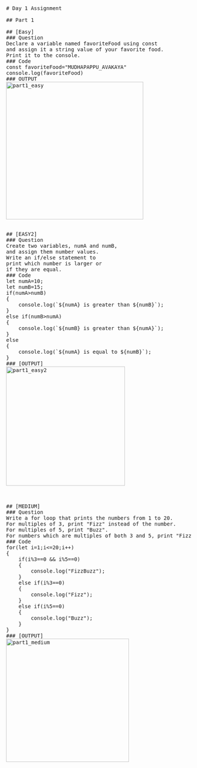 <pre>
# Day 1 Assignment

## Part 1 

## [Easy]
### Question
Declare a variable named favoriteFood using const 
and assign it a string value of your favorite food. 
Print it to the console.
### Code
const favoriteFood="MUDHAPAPPU_AVAKAYA"
console.log(favoriteFood)
### OUTPUT
<img width="374" alt="part1_easy" src="https://github.com/user-attachments/assets/efaeb4be-3058-44ed-9f21-19b8555642a6" />


## [EASY2]
### Question
Create two variables, numA and numB, 
and assign them number values. 
Write an if/else statement to 
print which number is larger or 
if they are equal.
### Code
let numA=10;
let numB=15;
if(numA>numB)
{
    console.log(`${numA} is greater than ${numB}`);
}
else if(numB>numA)
{
    console.log(`${numB} is greater than ${numA}`);
}
else
{
    console.log(`${numA} is equal to ${numB}`);
}
### [OUTPUT]
<img width="324" alt="part1_easy2" src="https://github.com/user-attachments/assets/cbc1e63a-65d5-4829-9889-ade2f94d491b" />



## [MEDIUM]
### Question
Write a for loop that prints the numbers from 1 to 20. 
For multiples of 3, print "Fizz" instead of the number. 
For multiples of 5, print "Buzz". 
For numbers which are multiples of both 3 and 5, print "FizzBuzz".
### Code
for(let i=1;i<=20;i++)
{
    if(i%3==0 && i%5==0)
    {
        console.log("FizzBuzz");
    }
    else if(i%3==0)
    {
        console.log("Fizz");
    }
    else if(i%5==0)
    {
        console.log("Buzz");
    }
}
### [OUTPUT]
<img width="335" alt="part1_medium" src="https://github.com/user-attachments/assets/121cc614-ed3d-4682-98a7-914b614311e4" />


</pre>


